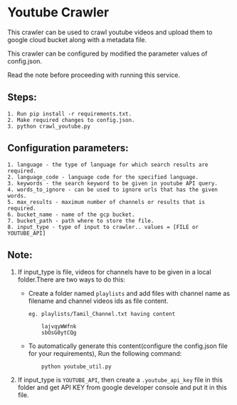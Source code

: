 # Youtube Crawler

This crawler can be used to crawl youtube videos and upload them to google cloud bucket along with a metadata file.

This crawler can be configured by modified the parameter values of config.json.

Read the note before proceeding with running this service.

## Steps:

    1. Run pip install -r requirements.txt.
    2. Make required changes to config.json.
    3. python crawl_youtube.py

## Configuration parameters:

    1. language - the type of language for which search results are required.
    2. language_code - language code for the specified language.
    3. keywords - the search keyword to be given in youtube API query.
    4. words_to_ignore - can be used to ignore urls that has the given words.
    5. max_results - maximum number of channels or results that is required.
    6. bucket_name - name of the gcp bucket.
    7. bucket_path - path where to store the file.
    8. input_type - type of input to crawler.. values = [FILE or YOUTUBE_API]

## Note:
1. If input_type is file, videos for channels have to be given in a local folder.There are two ways to do this:
    - Create a folder named `playlists` and add files with channel name as filename and channel videos ids as file content.
        ```
        eg. playlists/Tamil_Channel.txt having content
                
            lajvqyWWfnk
            sbOsG0ytCQg
        ```
    - To automatically generate this content(configure the config.json file for your requirements), Run the following command:
        ```
            python youtube_util.py
        ```    

2. If input_type is `YOUTUBE_API`, then create a `.youtube_api_key` file in this folder and get API KEY from google developer console and put it in this file.

